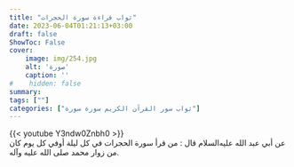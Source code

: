 ```yaml
---
title: "ثواب قراءة سورة الحجرات"
date: 2023-06-04T01:21:13+03:00
draft: false
ShowToc: False
cover:
    image: img/254.jpg
    alt: 'صورة'
    caption: ''
#    hidden: false
summary: 
tags: [""]
categories: ["ثواب سور القرآن الكريم سورة سورة"]
---
```

{{< youtube Y3ndw0Znbh0 >}} 
<br>
عن أبي عبد الله عليه‌السلام قال :
من قرأ سورة الحجرات في كل ليلة أوفي كل يوم كان من زوار محمد صلى
الله عليه وآله.

